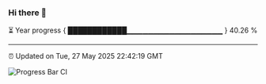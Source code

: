 ### Hi there 👋

⏳ Year progress { ████████████▁▁▁▁▁▁▁▁▁▁▁▁▁▁▁▁▁▁ } 40.26 %

---

⏰ Updated on Tue, 27 May 2025 22:42:19 GMT

![Progress Bar CI](https://github.com/IshwaranRudhara/GIT-ACTION/workflows/Progress%20Bar%20CI/badge.svg)
